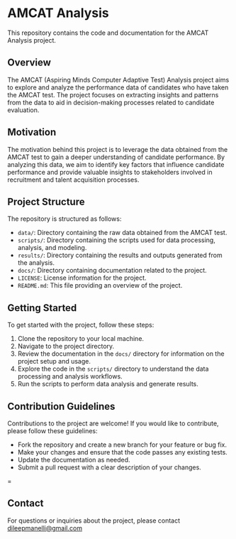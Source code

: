 # AMCAT Analysis

This repository contains the code and documentation for the AMCAT Analysis project.

## Overview

The AMCAT (Aspiring Minds Computer Adaptive Test) Analysis project aims to explore and analyze the performance data of candidates who have taken the AMCAT test. The project focuses on extracting insights and patterns from the data to aid in decision-making processes related to candidate evaluation.

## Motivation

The motivation behind this project is to leverage the data obtained from the AMCAT test to gain a deeper understanding of candidate performance. By analyzing this data, we aim to identify key factors that influence candidate performance and provide valuable insights to stakeholders involved in recruitment and talent acquisition processes.

## Project Structure

The repository is structured as follows:

- `data/`: Directory containing the raw data obtained from the AMCAT test.
- `scripts/`: Directory containing the scripts used for data processing, analysis, and modeling.
- `results/`: Directory containing the results and outputs generated from the analysis.
- `docs/`: Directory containing documentation related to the project.
- `LICENSE`: License information for the project.
- `README.md`: This file providing an overview of the project.

## Getting Started

To get started with the project, follow these steps:

1. Clone the repository to your local machine.
2. Navigate to the project directory.
3. Review the documentation in the `docs/` directory for information on the project setup and usage.
4. Explore the code in the `scripts/` directory to understand the data processing and analysis workflows.
5. Run the scripts to perform data analysis and generate results.

## Contribution Guidelines

Contributions to the project are welcome! If you would like to contribute, please follow these guidelines:

- Fork the repository and create a new branch for your feature or bug fix.
- Make your changes and ensure that the code passes any existing tests.
- Update the documentation as needed.
- Submit a pull request with a clear description of your changes.

=

## Contact

For questions or inquiries about the project, please contact dileepmanelli@gmail.com

